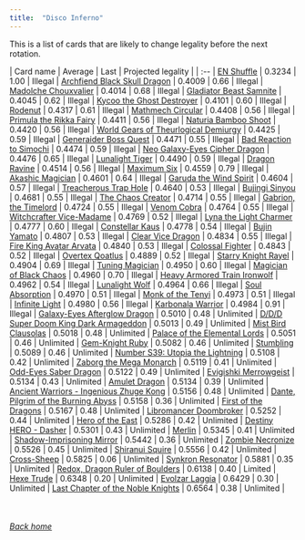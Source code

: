 ```yaml
---
title:  "Disco Inferno"
---
```


This is a list of cards that are likely to change legality before the next rotation.

| Card name | Average | Last | Projected legality |
| :-- |
[EN Shuffle](https://db.ygoprodeck.com/card/?search=EN%20Shuffle) | 0.3234 | 1.00 | Illegal |
[Archfiend Black Skull Dragon](https://db.ygoprodeck.com/card/?search=Archfiend%20Black%20Skull%20Dragon) | 0.4009 | 0.66 | Illegal |
[Madolche Chouxvalier](https://db.ygoprodeck.com/card/?search=Madolche%20Chouxvalier) | 0.4014 | 0.68 | Illegal |
[Gladiator Beast Samnite](https://db.ygoprodeck.com/card/?search=Gladiator%20Beast%20Samnite) | 0.4045 | 0.62 | Illegal |
[Kycoo the Ghost Destroyer](https://db.ygoprodeck.com/card/?search=Kycoo%20the%20Ghost%20Destroyer) | 0.4101 | 0.60 | Illegal |
[Rodenut](https://db.ygoprodeck.com/card/?search=Rodenut) | 0.4317 | 0.61 | Illegal |
[Mathmech Circular](https://db.ygoprodeck.com/card/?search=Mathmech%20Circular) | 0.4408 | 0.56 | Illegal |
[Primula the Rikka Fairy](https://db.ygoprodeck.com/card/?search=Primula%20the%20Rikka%20Fairy) | 0.4411 | 0.56 | Illegal |
[Naturia Bamboo Shoot](https://db.ygoprodeck.com/card/?search=Naturia%20Bamboo%20Shoot) | 0.4420 | 0.56 | Illegal |
[World Gears of Theurlogical Demiurgy](https://db.ygoprodeck.com/card/?search=World%20Gears%20of%20Theurlogical%20Demiurgy) | 0.4425 | 0.59 | Illegal |
[Generaider Boss Quest](https://db.ygoprodeck.com/card/?search=Generaider%20Boss%20Quest) | 0.4471 | 0.55 | Illegal |
[Bad Reaction to Simochi](https://db.ygoprodeck.com/card/?search=Bad%20Reaction%20to%20Simochi) | 0.4474 | 0.59 | Illegal |
[Neo Galaxy-Eyes Cipher Dragon](https://db.ygoprodeck.com/card/?search=Neo%20Galaxy-Eyes%20Cipher%20Dragon) | 0.4476 | 0.65 | Illegal |
[Lunalight Tiger](https://db.ygoprodeck.com/card/?search=Lunalight%20Tiger) | 0.4490 | 0.59 | Illegal |
[Dragon Ravine](https://db.ygoprodeck.com/card/?search=Dragon%20Ravine) | 0.4514 | 0.56 | Illegal |
[Maximum Six](https://db.ygoprodeck.com/card/?search=Maximum%20Six) | 0.4559 | 0.79 | Illegal |
[Akashic Magician](https://db.ygoprodeck.com/card/?search=Akashic%20Magician) | 0.4601 | 0.64 | Illegal |
[Garuda the Wind Spirit](https://db.ygoprodeck.com/card/?search=Garuda%20the%20Wind%20Spirit) | 0.4604 | 0.57 | Illegal |
[Treacherous Trap Hole](https://db.ygoprodeck.com/card/?search=Treacherous%20Trap%20Hole) | 0.4640 | 0.53 | Illegal |
[Bujingi Sinyou](https://db.ygoprodeck.com/card/?search=Bujingi%20Sinyou) | 0.4681 | 0.55 | Illegal |
[The Chaos Creator](https://db.ygoprodeck.com/card/?search=The%20Chaos%20Creator) | 0.4714 | 0.55 | Illegal |
[Gabrion, the Timelord](https://db.ygoprodeck.com/card/?search=Gabrion,%20the%20Timelord) | 0.4724 | 0.55 | Illegal |
[Venom Cobra](https://db.ygoprodeck.com/card/?search=Venom%20Cobra) | 0.4764 | 0.55 | Illegal |
[Witchcrafter Vice-Madame](https://db.ygoprodeck.com/card/?search=Witchcrafter%20Vice-Madame) | 0.4769 | 0.52 | Illegal |
[Lyna the Light Charmer](https://db.ygoprodeck.com/card/?search=Lyna%20the%20Light%20Charmer) | 0.4777 | 0.60 | Illegal |
[Constellar Kaus](https://db.ygoprodeck.com/card/?search=Constellar%20Kaus) | 0.4778 | 0.54 | Illegal |
[Bujin Yamato](https://db.ygoprodeck.com/card/?search=Bujin%20Yamato) | 0.4807 | 0.53 | Illegal |
[Clear Vice Dragon](https://db.ygoprodeck.com/card/?search=Clear%20Vice%20Dragon) | 0.4834 | 0.55 | Illegal |
[Fire King Avatar Arvata](https://db.ygoprodeck.com/card/?search=Fire%20King%20Avatar%20Arvata) | 0.4840 | 0.53 | Illegal |
[Colossal Fighter](https://db.ygoprodeck.com/card/?search=Colossal%20Fighter) | 0.4843 | 0.52 | Illegal |
[Overtex Qoatlus](https://db.ygoprodeck.com/card/?search=Overtex%20Qoatlus) | 0.4889 | 0.52 | Illegal |
[Starry Knight Rayel](https://db.ygoprodeck.com/card/?search=Starry%20Knight%20Rayel) | 0.4904 | 0.69 | Illegal |
[Tuning Magician](https://db.ygoprodeck.com/card/?search=Tuning%20Magician) | 0.4950 | 0.60 | Illegal |
[Magician of Black Chaos](https://db.ygoprodeck.com/card/?search=Magician%20of%20Black%20Chaos) | 0.4960 | 0.70 | Illegal |
[Heavy Armored Train Ironwolf](https://db.ygoprodeck.com/card/?search=Heavy%20Armored%20Train%20Ironwolf) | 0.4962 | 0.54 | Illegal |
[Lunalight Wolf](https://db.ygoprodeck.com/card/?search=Lunalight%20Wolf) | 0.4964 | 0.66 | Illegal |
[Soul Absorption](https://db.ygoprodeck.com/card/?search=Soul%20Absorption) | 0.4970 | 0.51 | Illegal |
[Monk of the Tenyi](https://db.ygoprodeck.com/card/?search=Monk%20of%20the%20Tenyi) | 0.4973 | 0.51 | Illegal |
[Infinite Light](https://db.ygoprodeck.com/card/?search=Infinite%20Light) | 0.4980 | 0.56 | Illegal |
[Karbonala Warrior](https://db.ygoprodeck.com/card/?search=Karbonala%20Warrior) | 0.4984 | 0.91 | Illegal |
[Galaxy-Eyes Afterglow Dragon](https://db.ygoprodeck.com/card/?search=Galaxy-Eyes%20Afterglow%20Dragon) | 0.5010 | 0.48 | Unlimited |
[D/D/D Super Doom King Dark Armageddon](https://db.ygoprodeck.com/card/?search=D/D/D%20Super%20Doom%20King%20Dark%20Armageddon) | 0.5013 | 0.49 | Unlimited |
[Mist Bird Clausolas](https://db.ygoprodeck.com/card/?search=Mist%20Bird%20Clausolas) | 0.5018 | 0.48 | Unlimited |
[Palace of the Elemental Lords](https://db.ygoprodeck.com/card/?search=Palace%20of%20the%20Elemental%20Lords) | 0.5051 | 0.46 | Unlimited |
[Gem-Knight Ruby](https://db.ygoprodeck.com/card/?search=Gem-Knight%20Ruby) | 0.5082 | 0.46 | Unlimited |
[Stumbling](https://db.ygoprodeck.com/card/?search=Stumbling) | 0.5089 | 0.46 | Unlimited |
[Number S39: Utopia the Lightning](https://db.ygoprodeck.com/card/?search=Number%20S39:%20Utopia%20the%20Lightning) | 0.5108 | 0.42 | Unlimited |
[Zaborg the Mega Monarch](https://db.ygoprodeck.com/card/?search=Zaborg%20the%20Mega%20Monarch) | 0.5119 | 0.41 | Unlimited |
[Odd-Eyes Saber Dragon](https://db.ygoprodeck.com/card/?search=Odd-Eyes%20Saber%20Dragon) | 0.5122 | 0.49 | Unlimited |
[Evigishki Merrowgeist](https://db.ygoprodeck.com/card/?search=Evigishki%20Merrowgeist) | 0.5134 | 0.43 | Unlimited |
[Amulet Dragon](https://db.ygoprodeck.com/card/?search=Amulet%20Dragon) | 0.5134 | 0.39 | Unlimited |
[Ancient Warriors - Ingenious Zhuge Kong](https://db.ygoprodeck.com/card/?search=Ancient%20Warriors%20-%20Ingenious%20Zhuge%20Kong) | 0.5156 | 0.48 | Unlimited |
[Dante, Pilgrim of the Burning Abyss](https://db.ygoprodeck.com/card/?search=Dante,%20Pilgrim%20of%20the%20Burning%20Abyss) | 0.5158 | 0.36 | Unlimited |
[First of the Dragons](https://db.ygoprodeck.com/card/?search=First%20of%20the%20Dragons) | 0.5167 | 0.48 | Unlimited |
[Libromancer Doombroker](https://db.ygoprodeck.com/card/?search=Libromancer%20Doombroker) | 0.5252 | 0.44 | Unlimited |
[Hero of the East](https://db.ygoprodeck.com/card/?search=Hero%20of%20the%20East) | 0.5286 | 0.42 | Unlimited |
[Destiny HERO - Dasher](https://db.ygoprodeck.com/card/?search=Destiny%20HERO%20-%20Dasher) | 0.5301 | 0.43 | Unlimited |
[Merlin](https://db.ygoprodeck.com/card/?search=Merlin) | 0.5345 | 0.41 | Unlimited |
[Shadow-Imprisoning Mirror](https://db.ygoprodeck.com/card/?search=Shadow-Imprisoning%20Mirror) | 0.5442 | 0.36 | Unlimited |
[Zombie Necronize](https://db.ygoprodeck.com/card/?search=Zombie%20Necronize) | 0.5526 | 0.45 | Unlimited |
[Shiranui Squire](https://db.ygoprodeck.com/card/?search=Shiranui%20Squire) | 0.5556 | 0.42 | Unlimited |
[Cross-Sheep](https://db.ygoprodeck.com/card/?search=Cross-Sheep) | 0.5825 | 0.06 | Unlimited |
[Synkron Resonator](https://db.ygoprodeck.com/card/?search=Synkron%20Resonator) | 0.5881 | 0.35 | Unlimited |
[Redox, Dragon Ruler of Boulders](https://db.ygoprodeck.com/card/?search=Redox,%20Dragon%20Ruler%20of%20Boulders) | 0.6138 | 0.40 | Limited |
[Hexe Trude](https://db.ygoprodeck.com/card/?search=Hexe%20Trude) | 0.6348 | 0.20 | Unlimited |
[Evolzar Laggia](https://db.ygoprodeck.com/card/?search=Evolzar%20Laggia) | 0.6429 | 0.30 | Unlimited |
[Last Chapter of the Noble Knights](https://db.ygoprodeck.com/card/?search=Last%20Chapter%20of%20the%20Noble%20Knights) | 0.6564 | 0.38 | Unlimited |

<br>

###### [Back home](index)